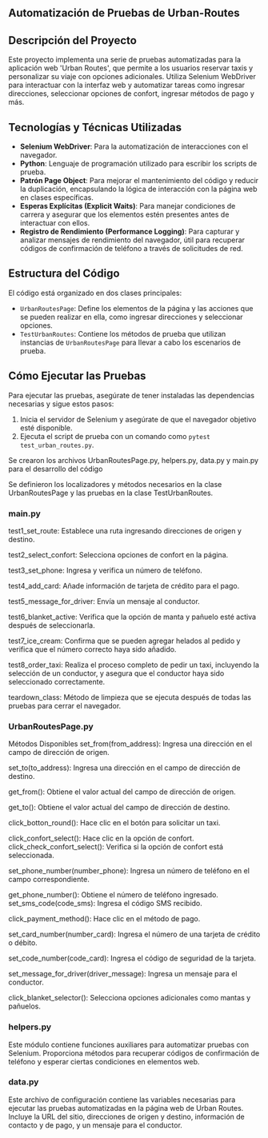 ## Automatización de Pruebas de Urban-Routes

## Descripción del Proyecto
Este proyecto implementa una serie de pruebas automatizadas 
para la aplicación web 'Urban Routes', que permite a los
usuarios reservar taxis y personalizar su viaje con opciones 
adicionales. Utiliza Selenium WebDriver para interactuar 
con la interfaz web y automatizar tareas como ingresar 
direcciones, seleccionar opciones de confort, ingresar 
métodos de pago y más.

## Tecnologías y Técnicas Utilizadas
- **Selenium WebDriver**: Para la automatización de interacciones
con el navegador.
- **Python**: Lenguaje de programación utilizado para escribir
los scripts de prueba.
- **Patrón Page Object**: Para mejorar el mantenimiento del
código y reducir la duplicación, encapsulando la lógica de
interacción con la página web en clases específicas.
- **Esperas Explícitas (Explicit Waits)**: Para manejar condiciones
de carrera y asegurar que los elementos estén presentes antes de
interactuar con ellos.
- **Registro de Rendimiento (Performance Logging)**: Para capturar
y analizar mensajes de rendimiento del navegador, útil para 
recuperar códigos de confirmación de teléfono a través de
solicitudes de red.

## Estructura del Código
El código está organizado en dos clases principales:
- `UrbanRoutesPage`: Define los elementos de la página y las 
acciones que se pueden realizar en ella, como ingresar 
direcciones y seleccionar opciones.
- `TestUrbanRoutes`: Contiene los métodos de prueba que 
utilizan instancias de `UrbanRoutesPage` para llevar a
cabo los escenarios de prueba.

## Cómo Ejecutar las Pruebas
Para ejecutar las pruebas, asegúrate de tener instaladas 
las dependencias necesarias y sigue estos pasos:
1. Inicia el servidor de Selenium y asegúrate de que el 
navegador objetivo esté disponible.
2. Ejecuta el script de prueba con un comando como
`pytest test_urban_routes.py`.

Se crearon los archivos UrbanRoutesPage.py, 
helpers.py, data.py y main.py para el desarrollo del código

Se definieron los localizadores y métodos necesarios en la
clase UrbanRoutesPage y las pruebas en la clase TestUrbanRoutes.

### main.py

test1_set_route: Establece una ruta ingresando direcciones
de origen y destino.

test2_select_confort: Selecciona opciones de confort en la
página.

test3_set_phone: Ingresa y verifica un número de teléfono.

test4_add_card: Añade información de tarjeta de crédito 
para el pago.

test5_message_for_driver: Envía un mensaje al conductor.

test6_blanket_active: Verifica que la opción de manta y
pañuelo esté activa después de seleccionarla.

test7_ice_cream: Confirma que se pueden agregar helados
al pedido y verifica que el número correcto haya sido añadido.

test8_order_taxi: Realiza el proceso completo de pedir un
taxi, incluyendo la selección de un conductor, y asegura 
que el conductor haya sido seleccionado correctamente.

teardown_class: Método de limpieza que se ejecuta después
de todas las pruebas para cerrar el navegador.

### UrbanRoutesPage.py

Métodos Disponibles
set_from(from_address): Ingresa una dirección en el
campo de dirección de origen.

set_to(to_address): Ingresa una dirección en el campo
de dirección de destino.

get_from(): Obtiene el valor actual del campo de dirección
de origen.

get_to(): Obtiene el valor actual del campo de dirección
de destino.

click_botton_round(): Hace clic en el botón para solicitar
un taxi.

click_confort_select(): Hace clic en la opción de confort.
click_check_confort_select(): Verifica si la opción de 
confort está seleccionada.

set_phone_number(number_phone): Ingresa un número de teléfono
en el campo correspondiente.

get_phone_number(): Obtiene el número de teléfono ingresado.
set_sms_code(code_sms): Ingresa el código SMS recibido.

click_payment_method(): Hace clic en el método de pago.

set_card_number(number_card): Ingresa el número de una
tarjeta de crédito o débito.

set_code_number(code_card): Ingresa el código de seguridad
de la tarjeta.

set_message_for_driver(driver_message): Ingresa un mensaje
para el conductor.

click_blanket_selector(): Selecciona opciones adicionales
como mantas y pañuelos.

### helpers.py

Este módulo contiene funciones auxiliares para automatizar
pruebas con Selenium. Proporciona métodos para recuperar
códigos de confirmación de teléfono y esperar ciertas
condiciones en elementos web.

### data.py

Este archivo de configuración contiene las variables 
necesarias para ejecutar las pruebas automatizadas en la 
página web de Urban Routes. Incluye la URL del sitio, 
direcciones de origen y destino, información de contacto
y de pago, y un mensaje para el conductor.
